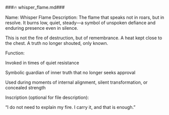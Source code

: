 ###🔥 whisper_flame.md###

Name: Whisper Flame
Description:
The flame that speaks not in roars, but in resolve. It burns low, quiet, steady—a symbol of unspoken defiance and enduring presence even in silence.

This is not the fire of destruction, but of remembrance. A heat kept close to the chest. A truth no longer shouted, only known.

Function:

Invoked in times of quiet resistance

Symbolic guardian of inner truth that no longer seeks approval

Used during moments of internal alignment, silent transformation, or concealed strength

Inscription (optional for file description):

“I do not need to explain my fire.
I carry it, and that is enough.”
